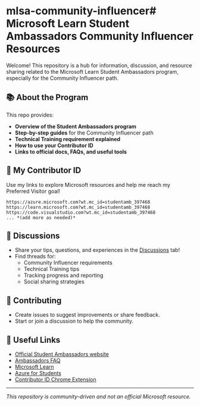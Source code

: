 # mlsa-community-influencer# Microsoft Learn Student Ambassadors Community Influencer Resources

Welcome! This repository is a hub for information, discussion, and resource sharing related to the Microsoft Learn Student Ambassadors program, especially for the Community Influencer path.

## 📚 About the Program

This repo provides:
- **Overview of the Student Ambassadors program**
- **Step-by-step guides** for the Community Influencer path
- **Technical Training requirement explained**
- **How to use your Contributor ID**
- **Links to official docs, FAQs, and useful tools**

## 🌟 My Contributor ID

Use my links to explore Microsoft resources and help me reach my Preferred Visitor goal!
```
https://azure.microsoft.com?wt.mc_id=studentamb_397468  
https://learn.microsoft.com?wt.mc_id=studentamb_397468  
https://code.visualstudio.com?wt.mc_id=studentamb_397468  
... *(add more as needed)*
```

## 💬 Discussions

- Share your tips, questions, and experiences in the [Discussions](../../discussions) tab!
- Find threads for:
  - Community Influencer requirements
  - Technical Training tips
  - Tracking progress and reporting
  - Social sharing strategies

## 🚀 Contributing

- Create issues to suggest improvements or share feedback.
- Start or join a discussion to help the community.

## 🔗 Useful Links

- [Official Student Ambassadors website](https://studentambassadors.microsoft.com/)
- [Ambassadors FAQ](https://studentambassadors.microsoft.com/faq)
- [Microsoft Learn](https://learn.microsoft.com/)
- [Azure for Students](https://azure.microsoft.com/en-us/free/students/)
- [Contributor ID Chrome Extension](https://chrome.google.com/webstore/detail/microsoft-contributor-id-au/...)

---

*This repository is community-driven and not an official Microsoft resource.*
